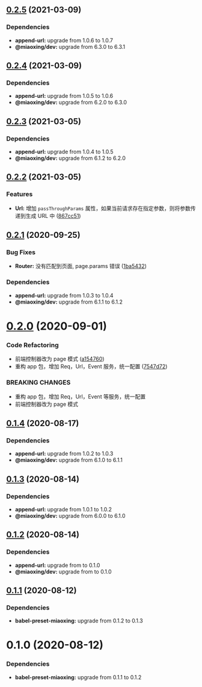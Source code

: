 ## [0.2.5](https://github.com/miaoxing/mxjs-app/compare/v0.2.4...v0.2.5) (2021-03-09)





### Dependencies

* **append-url:** upgrade from 1.0.6 to 1.0.7
* **@miaoxing/dev:** upgrade from 6.3.0 to 6.3.1

## [0.2.4](https://github.com/miaoxing/mxjs-app/compare/v0.2.3...v0.2.4) (2021-03-09)





### Dependencies

* **append-url:** upgrade from 1.0.5 to 1.0.6
* **@miaoxing/dev:** upgrade from 6.2.0 to 6.3.0

## [0.2.3](https://github.com/miaoxing/mxjs-app/compare/v0.2.2...v0.2.3) (2021-03-05)





### Dependencies

* **append-url:** upgrade from 1.0.4 to 1.0.5
* **@miaoxing/dev:** upgrade from 6.1.2 to 6.2.0

## [0.2.2](https://github.com/miaoxing/mxjs-app/compare/v0.2.1...v0.2.2) (2021-03-05)


### Features

* **Url:** 增加 `passThroughParams` 属性，如果当前请求存在指定参数，则将参数传递到生成 URL 中 ([867cc51](https://github.com/miaoxing/mxjs-app/commit/867cc51ce8fcc1534ac01dae0a8e248271d56a14))

## [0.2.1](https://github.com/miaoxing/mxjs-app/compare/v0.2.0...v0.2.1) (2020-09-25)


### Bug Fixes

* **Router:** 没有匹配到页面, page.params 错误 ([1ba5432](https://github.com/miaoxing/mxjs-app/commit/1ba5432ad52a3da67e616fcdad09c9897d83327b))





### Dependencies

* **append-url:** upgrade from 1.0.3 to 1.0.4
* **@miaoxing/dev:** upgrade from 6.1.1 to 6.1.2

# [0.2.0](https://github.com/miaoxing/mxjs-app/compare/v0.1.4...v0.2.0) (2020-09-01)


### Code Refactoring

* 前端控制器改为 page 模式 ([a154760](https://github.com/miaoxing/mxjs-app/commit/a154760018e37c8e6cbd564fe0af3a797159f4f6))
* 重构 app 包，增加 Req，Url，Event 服务，统一配置 ([7547d72](https://github.com/miaoxing/mxjs-app/commit/7547d72b12672e8f43ee628304f2178c94fe1522))


### BREAKING CHANGES

* 重构 app 包，增加 Req，Url，Event 等服务，统一配置
* 前端控制器改为 page 模式

## [0.1.4](https://github.com/miaoxing/mxjs-app/compare/v0.1.3...v0.1.4) (2020-08-17)





### Dependencies

* **append-url:** upgrade from 1.0.2 to 1.0.3
* **@miaoxing/dev:** upgrade from 6.1.0 to 6.1.1

## [0.1.3](https://github.com/miaoxing/mxjs-app/compare/v0.1.2...v0.1.3) (2020-08-14)





### Dependencies

* **append-url:** upgrade from 1.0.1 to 1.0.2
* **@miaoxing/dev:** upgrade from 6.0.0 to 6.1.0

## [0.1.2](https://github.com/miaoxing/mxjs-app/compare/v0.1.1...v0.1.2) (2020-08-14)





### Dependencies

* **append-url:** upgrade from  to 0.1.0
* **@miaoxing/dev:** upgrade from  to 0.1.0

## [0.1.1](https://github.com/miaoxing/mxjs-app/compare/v0.1.0...v0.1.1) (2020-08-12)





### Dependencies

* **babel-preset-miaoxing:** upgrade from 0.1.2 to 0.1.3

# 0.1.0 (2020-08-12)





### Dependencies

* **babel-preset-miaoxing:** upgrade from 0.1.1 to 0.1.2
